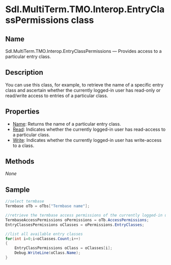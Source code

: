 # Sdl.MultiTerm.TMO.Interop.EntryClassPermissions class

## Name

Sdl.MultiTerm.TMO.Interop.EntryClassPermissions —          Provides access to a particular entry class.



## Description


You can use this class, for example, to retrieve the name of a specific entry class and ascertain whether the currently logged-in user has read-only or read/write access to entries of a particular class.



## Properties

* [Name](Sdl.MultiTerm.TMO.Interop.EntryClassPermissions.Name.md): Returns the name of a particular entry class.
* [Read](Sdl.MultiTerm.TMO.Interop.EntryClassPermissions.Read.md): Indicates whether the currently logged-in user has read-access to a particular class.
* [Write](Sdl.MultiTerm.TMO.Interop.EntryClassPermissions.Write.md): Indicates whether the currently logged-in user has write-access to a class.


## Methods
*None*


## Sample


```cs
//select termbase
Termbase oTb = oTbs["Termbase name"];

//retrieve the termbase access permissions of the currently logged-in user
TermbaseAccessPermissions oPermissions = oTb.AccessPermissions;
EntryClassesPermissions oClasses = oPermissions.EntryClasses;

//list all available entry classes
for(int i=0;i<oClasses.Count;i++)
{
   	EntryClassPermissions oClass = oClasses[i];
   	Debug.WriteLine(oClass.Name);
}
```

